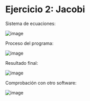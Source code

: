 # Ejercicio 2: Jacobi

Sistema de ecuaciones:

![image](https://github.com/22030130/Numerical-Methods-/assets/147437999/a77c5106-3dd3-46dc-b70d-26a29e141492)

Proceso del programa:

![image](https://github.com/22030130/Numerical-Methods-/assets/147437999/888f06a2-e9ed-425f-b739-37bff79796f5)

Resultado final:

![image](https://github.com/22030130/Numerical-Methods-/assets/147437999/3c3819d6-2b55-400a-b298-fb1b4ccb91ae)

Comprobación con otro software:

![image](https://github.com/22030130/Numerical-Methods-/assets/147437999/d11b80b4-b98f-434a-9efe-5307543063cb)



